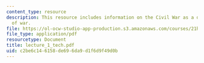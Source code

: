 ```yaml
---
content_type: resource
description: This resource includes information on the Civil War as a different sort
  of war.
file: https://ol-ocw-studio-app-production.s3.amazonaws.com/courses/21h-116j-the-civil-war-and-reconstruction-fall-2005/c2be6c146158de696da9d1f6d9f49d0b_lecture_1_tech.pdf
file_type: application/pdf
resourcetype: Document
title: lecture_1_tech.pdf
uid: c2be6c14-6158-de69-6da9-d1f6d9f49d0b
---
```

